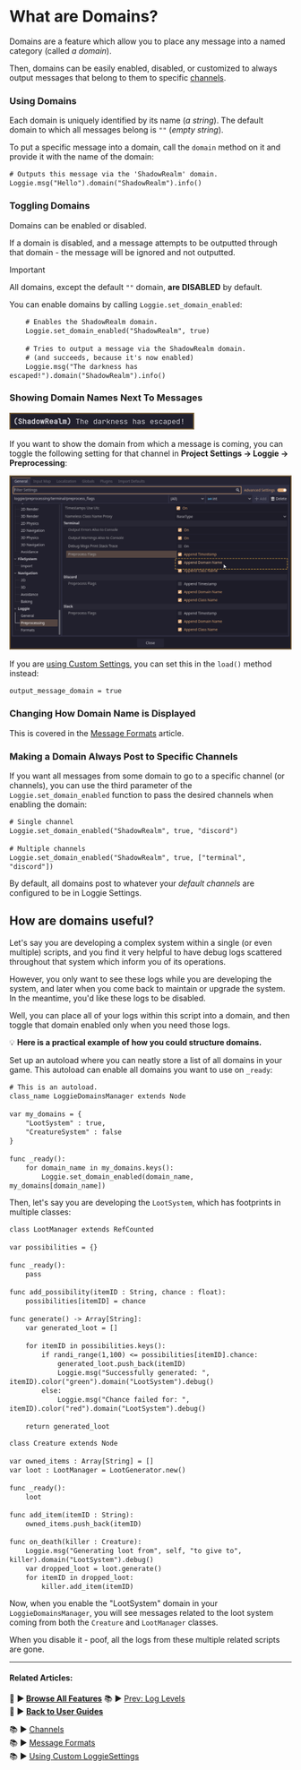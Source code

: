 # What are Domains?

Domains are a feature which allow you to place any message into a named category (called *a domain*).

Then, domains can be easily enabled, disabled, or customized to always output messages that belong to them to specific [channels](CHANNELS.md).

### Using Domains

Each domain is uniquely identified by its name (*a string*).
The default domain to which all messages belong is `""` (*empty string*).

To put a specific message into a domain, call the `domain` method on it and provide it with the name of the domain:

```gdscript
# Outputs this message via the 'ShadowRealm' domain.
Loggie.msg("Hello").domain("ShadowRealm").info()
```

### Toggling Domains

Domains can be enabled or disabled.

If a domain is disabled, and a message attempts to be outputted through that domain - the message will be ignored and not outputted.

> [!IMPORTANT]  
> All domains, except the default `""` domain, **are DISABLED** by default.
> 

You can enable domains by calling `Loggie.set_domain_enabled`:

```gdscript
	# Enables the ShadowRealm domain.
	Loggie.set_domain_enabled("ShadowRealm", true)
	
	# Tries to output a message via the ShadowRealm domain.
	# (and succeeds, because it's now enabled)
	Loggie.msg("The darkness has escaped!").domain("ShadowRealm").info()
```

### Showing Domain Names Next To Messages

![](../../assets/screenshots/domain_name.png)

If you want to show the domain from which a message is coming, you can toggle the following setting for that channel in **Project Settings -> Loggie -> Preprocessing**:

![](../../assets/screenshots/append_domain_name.png)

If you are [using Custom Settings](../customization/CUSTOM_SETTINGS.md), you can set this in the `load()` method instead:

```
output_message_domain = true
```

### Changing How Domain Name is Displayed

This is covered in the [Message Formats](../customization/MESSAGE_FORMATS.md) article.

### Making a Domain Always Post to Specific Channels

If you want all messages from some domain to go to a specific channel (or channels), you can use the third parameter of the `Loggie.set_domain_enabled` function to pass the desired channels when enabling the domain:

```
# Single channel
Loggie.set_domain_enabled("ShadowRealm", true, "discord")

# Multiple channels
Loggie.set_domain_enabled("ShadowRealm", true, ["terminal", "discord"])
```

By default, all domains post to whatever your *default channels* are configured to be in Loggie Settings.

## How are domains useful?

Let's say you are developing a complex system within a single (or even multiple) scripts, and you find it very helpful to have debug logs scattered throughout that system which inform you of its operations.

However, you only want to see these logs while you are developing the system, and later when you come back to maintain or upgrade the system. In the meantime, you'd like these logs to be disabled.

Well, you can place all of your logs within this script into a domain, and then toggle that domain enabled only when you need those logs.

💡 **Here is a practical example of how you could structure domains.**

Set up an autoload where you can neatly store a list of all domains in your game.
This autoload can enable all domains you want to use on `_ready`:

```
# This is an autoload.
class_name LoggieDomainsManager extends Node

var my_domains = {
	"LootSystem" : true,
	"CreatureSystem" : false
}

func _ready():
	for domain_name in my_domains.keys():
		Loggie.set_domain_enabled(domain_name, my_domains[domain_name])
```

Then, let's say you are developing the `LootSystem`, which has footprints in multiple classes:

```
class LootManager extends RefCounted

var possibilities = {}

func _ready():
	pass

func add_possibility(itemID : String, chance : float):
	possibilities[itemID] = chance

func generate() -> Array[String]:
	var generated_loot = []

	for itemID in possibilities.keys():
		if randi_range(1,100) <= possibilities[itemID].chance:
			generated_loot.push_back(itemID)
			Loggie.msg("Successfully generated: ", itemID).color("green").domain("LootSystem").debug()
		else:
			Loggie.msg("Chance failed for: ", itemID).color("red").domain("LootSystem").debug()

	return generated_loot
```

```gdscript
class Creature extends Node

var owned_items : Array[String] = []
var loot : LootManager = LootGenerator.new()

func _ready():
	loot 

func add_item(itemID : String):
	owned_items.push_back(itemID)

func on_death(killer : Creature):
	Loggie.msg("Generating loot from", self, "to give to", killer).domain("LootSystem").debug()
	var dropped_loot = loot.generate()
	for itemID in dropped_loot:
		killer.add_item(itemID)
```

Now, when you enable the "LootSystem" domain in your `LoggieDomainsManager`, you will see messages related to the loot system coming from both the `Creature` and `LootManager` classes.

When you disable it - poof, all the logs from these multiple related scripts are gone.

---
#### Related Articles:
👀 **► [Browse All Features](../ALL_FEATURES.md)** 📚 ► [Prev: Log Levels](LOG_LEVELS.md)  
👀 ► **[Back to User Guides](../USER_GUIDE.md)**  

📚 ► [Channels](CHANNELS.md)  
📚 ► [Message Formats](../customization/MESSAGE_FORMATS.md)  
📚 ► [Using Custom LoggieSettings](../customization/CUSTOM_SETTINGS.md)  
